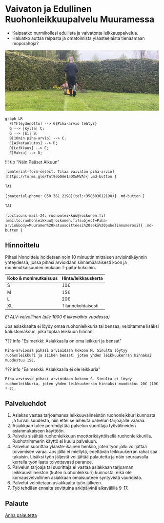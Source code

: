 # Vaivaton ja Edullinen Ruohonleikkuupalvelu Muuramessa

* Kaipaatko nurmikollesi edullista ja vaivatonta leikkauspalvelua.
* Haluatko auttaa reipasta ja omatoimista yläasteelaista tienaamaan moporahoja?

![alt text](assets/image.png)

``` mermaid
graph LR
  F[Yhteydenotto] --> G{Piha-arvio tehty?}
  G --> |Kyllä| C;
  G --> |Ei| B;
  B[10min piha-arvio] --> C;
  C[Aikataulutus] --> D;
  D[Leikkaus] --> E;
  E[Maksu] --> D;
```

!!! tip "Näin Pääset Alkuun"

    [:material-form-select: Tilaa vaivaton piha-arvio](https://forms.gle/Tnt9ebGAe1aDXwMVA){ .md-button }

    TAI

    [:material-phone: 050 361 2198](tel:+358503612198){ .md-button }

    TAI

    [:octicons-mail-24: ruohonleikkuu@roikonen.fi](mailto:ruohonleikkuu@roikonen.fi?subject=Piha-arvio&body=Muuramen%20katuosoitteesi%20sekä%20puhelinnumerosi){ .md-button }

## Hinnoittelu

Pihasi hinnoittelu hoidetaan noin 10 minuutin mittaisen arviointikäynnin yhteydessä, jossa pihasi arvioidaan silmämääräisesti koon ja monimutkaisuuden mukaan T-paita-kokoihin.

| Koko & monimutkaisuus | Hinta/leikkauskerta |
| --------------------- | ------------------- |
| S | 10€ |
| M | 15€ |
| L | 20€ |
| XL | Tilannekohtaisesti |

_Ei ALV-velvollinen (alle 1000 € liikevaihto vuodessa)_

Jos asiakkaalta ei löydy omaa ruohonleikkuria tai bensaa, veloitamme lisäksi kalustomaksun, joka tuplaa leikkuun hinnan.

??? info "Esimerkki: Asiakkaalla on oma leikkuri ja bensat"

    Piha-arviossa pihasi arvioidaan kokoon M. Sinulta löytyy ruohonleikkuri ja siihen bensat, joten yhden leikkuukerran hinnaksi muodostuu 15€.

??? info "Esimerkki: Asiakkaalla ei ole leikkuria"

    Piha-arviossa pihasi arvioidaan kokoon S. Sinulta ei löydy ruohonleikkuria, joten yhden leikkuukerran hinnaksi muodostuu 20€ (10€ * 2).

## Palveluehdot

1. Asiakas vastaa tarjoamansa leikkuuvälineistön ruohonleikkuri kunnosta ja turvallisuudesta, niin ettei se aiheuta palvelun tarjoajalle vaaraa.
1. Asiakkaan tulee perehdyttää palvelun suorittaja työvälineiden asianmukaiseen käyttöön.
1. Palvelu sisältää ruohonleikkuun moottorikäyttöisellä ruohonleikkurilla. Ruohotrimmerin käyttö ei kuulu palveluun.
1. Palvelun suorittaa yläaste-ikäinen henkilö, joten työn jälki voi jättää toivomisen varaa. Jos jälki ei miellytä, edeltävän leikkuukerran rahat saa takaisin. Lisäksi työn jäljestä voi jättää palautetta ja näin seuraavalla kerralla työn laatu toivottavasti paranee.
1. Palvelun tarjoaja tai suorittaja ei vastaa asiakkaan tarjoaman leikkuuvälineistön (kuten ruohonleikkuri) kunnosta, eikä ole korvausvelvollinen asiakkaan omaisuuteen syntyvistä vaurioista.
1. Palvelut veloitetaan asiakkaalta työn jälkeen.
1. Työ tehdään ennalta sovittuina arkipäivinä aikavälillä 9-17.

## Palaute

[Anna palautetta](https://forms.gle/erpWD5qhEBahiwnV7)
